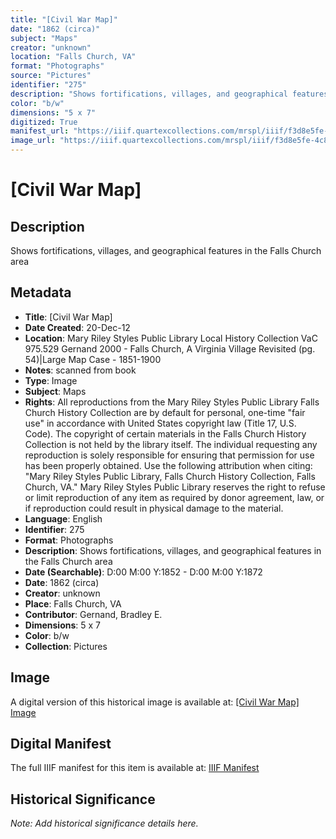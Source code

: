 ```yaml
---
title: "[Civil War Map]"
date: "1862 (circa)"
subject: "Maps"
creator: "unknown"
location: "Falls Church, VA"
format: "Photographs"
source: "Pictures"
identifier: "275"
description: "Shows fortifications, villages, and geographical features in the Falls Church area"
color: "b/w"
dimensions: "5 x 7"
digitized: True
manifest_url: "https://iiif.quartexcollections.com/mrspl/iiif/f3d8e5fe-4c83-4927-9be2-199915d72aec/manifest"
image_url: "https://iiif.quartexcollections.com/mrspl/iiif/f3d8e5fe-4c83-4927-9be2-199915d72aec/full/full/0/default.jpg"
---
```


# [Civil War Map]

## Description

Shows fortifications, villages, and geographical features in the Falls Church area

## Metadata

- **Title**: [Civil War Map]
- **Date Created**: 20-Dec-12
- **Location**: Mary Riley Styles Public Library Local History Collection
VaC 975.529 Gernand 2000 - Falls Church, A Virginia Village Revisited (pg. 54)|Large Map Case - 1851-1900
- **Notes**: scanned from book
- **Type**: Image
- **Subject**: Maps
- **Rights**: All reproductions from the Mary Riley Styles Public Library Falls Church History Collection are by default for personal, one-time "fair use" in accordance with United States copyright law (Title 17, U.S. Code). The copyright of certain materials in the Falls Church History Collection is not held by the library itself. The individual requesting any reproduction is solely responsible for ensuring that permission for use has been properly obtained. Use the following attribution when citing: "Mary Riley Styles Public Library, Falls Church History Collection, Falls Church, VA." Mary Riley Styles Public Library reserves the right to refuse or limit reproduction of any item as required by donor agreement, law, or if reproduction could result in physical damage to the material.
- **Language**: English
- **Identifier**: 275
- **Format**: Photographs
- **Description**: Shows fortifications, villages, and geographical features in the Falls Church area
- **Date (Searchable)**: D:00 M:00 Y:1852 - D:00 M:00 Y:1872
- **Date**: 1862 (circa)
- **Creator**: unknown
- **Place**: Falls Church, VA
- **Contributor**: Gernand, Bradley E.
- **Dimensions**: 5 x 7
- **Color**: b/w
- **Collection**: Pictures

## Image

A digital version of this historical image is available at:
[[Civil War Map] Image](https://iiif.quartexcollections.com/mrspl/iiif/f3d8e5fe-4c83-4927-9be2-199915d72aec/full/full/0/default.jpg)

## Digital Manifest

The full IIIF manifest for this item is available at:
[IIIF Manifest](https://iiif.quartexcollections.com/mrspl/iiif/f3d8e5fe-4c83-4927-9be2-199915d72aec/manifest)

## Historical Significance

*Note: Add historical significance details here.*
